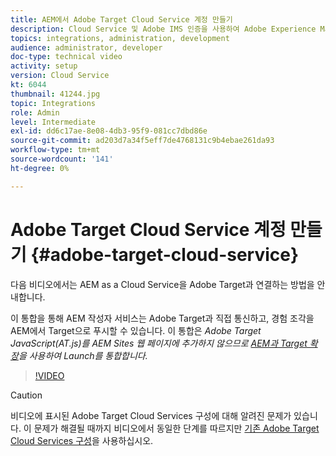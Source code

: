 ```yaml
---
title: AEM에서 Adobe Target Cloud Service 계정 만들기
description: Cloud Service 및 Adobe IMS 인증을 사용하여 Adobe Experience Manager as a Cloud Service과 Adobe Target 통합.
topics: integrations, administration, development
audience: administrator, developer
doc-type: technical video
activity: setup
version: Cloud Service
kt: 6044
thumbnail: 41244.jpg
topic: Integrations
role: Admin
level: Intermediate
exl-id: dd6c17ae-8e08-4db3-95f9-081cc7dbd86e
source-git-commit: ad203d7a34f5eff7de4768131c9b4ebae261da93
workflow-type: tm+mt
source-wordcount: '141'
ht-degree: 0%

---
```


# Adobe Target Cloud Service 계정 만들기 {#adobe-target-cloud-service}

다음 비디오에서는 AEM as a Cloud Service을 Adobe Target과 연결하는 방법을 안내합니다.

이 통합을 통해 AEM 작성자 서비스는 Adobe Target과 직접 통신하고, 경험 조각을 AEM에서 Target으로 푸시할 수 있습니다.  이 통합은 *Adobe Target JavaScript(AT.js)를 AEM Sites 웹 페이지에 추가하지 않으므로 [AEM과 Target 확장](../experience-platform-launch/connect-aem-launch-adobe-io.md)을 사용하여 Launch를 통합합니다.*

>[!VIDEO](https://video.tv.adobe.com/v/41244?quality=12&learn=on)

>[!CAUTION]
>
>비디오에 표시된 Adobe Target Cloud Services 구성에 대해 알려진 문제가 있습니다. 이 문제가 해결될 때까지 비디오에서 동일한 단계를 따르지만 [기존 Adobe Target Cloud Services 구성](https://experienceleague.adobe.com/docs/experience-manager-learn/aem-target-tutorial/aem-target-implementation/using-aem-cloud-services.html)을 사용하십시오.

